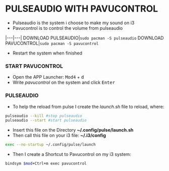 # PULSEAUDIO WITH PAVUCONTROL

* Pulseaudio is the system i choose to make my sound on i3
* Pavucontrol is to control the volume from pulseaudio

|---|---|
DOWNLOAD PULSEAUDIO|`sudo pacman -S pulseaudio`
DOWNLOAD PAVUCONTROL|`sudo pacman -S pavucontrol`

* Restart the system when finished

### START PAVUCONTROL

* Open the APP Launcher: <kbd>Mod4</kbd> + <kbd>d</kbd>
* Write _pavucontrol_ on the system and click <kbd>Enter</kbd>

### PULSEAUDIO

* To help the reload from pulse I create the _launch.sh_ file to reload, where:

```sh
pulseaudio --kill #stop pulseaudio
pulseaudio --start #start pulseaudio
```
* Insert this file on the Directory **~/.config/pulse/launch.sh**
* Then call this file on your i3 file: **~/.i3/config**

```sh
exec --no-startup ~/.config/pulse/launch
```
* Then I create a Shortcut to Pavucontrol on my i3 system:

```sh
bindsym $mod+Ctrl+m exec pavucontrol
```


